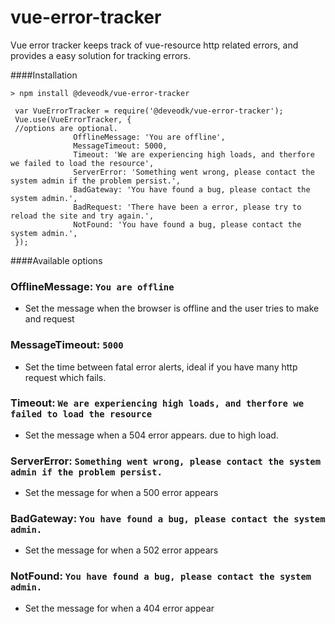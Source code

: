 # vue-error-tracker
Vue error tracker keeps track of vue-resource http related errors, and provides a easy solution for tracking errors.


####Installation

~~~
> npm install @deveodk/vue-error-tracker
~~~   

~~~
 var VueErrorTracker = require('@deveodk/vue-error-tracker');
 Vue.use(VueErrorTracker, {
 //options are optional.
              OfflineMessage: 'You are offline',
              MessageTimeout: 5000,
              Timeout: 'We are experiencing high loads, and therfore we failed to load the resource',
              ServerError: 'Something went wrong, please contact the system admin if the problem persist.',
              BadGateway: 'You have found a bug, please contact the system admin.',
              BadRequest: 'There have been a error, please try to reload the site and try again.',
              NotFound: 'You have found a bug, please contact the system admin.',
 });
~~~   


####Available options 

### OfflineMessage: `You are offline`
* Set the message when the browser is offline and the user tries to make and request

### MessageTimeout: `5000`
* Set the time between fatal error alerts, ideal if you have many http request which fails.

### Timeout: `We are experiencing high loads, and therfore we failed to load the resource`
* Set the message when a 504 error appears. due to high load.

### ServerError: `Something went wrong, please contact the system admin if the problem persist.`
* Set the message for when a 500 error appears

### BadGateway: `You have found a bug, please contact the system admin.`
* Set the message for when a 502 error appears

### NotFound: `You have found a bug, please contact the system admin.`
* Set the message for when a 404 error appear